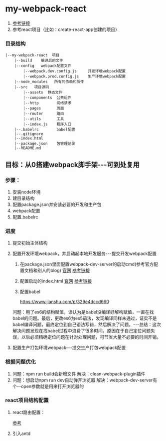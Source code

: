 # my-webpack-react
1. [参考链接](https://blog.csdn.net/pcaxb/article/details/82014500)
2. 参考react项目（比如：create-react-app创建的项目）

### 目录结构
```
|--my-webpack-react  项目
    |--build    编译后的文件
    |--config   webpack配置文件
        |--webpack.dev.config.js     开发环境webpack配置
        |--webpack.prod.config.js    生产环境webpack配置
    |--node_modules   所有的依赖和插件
    |--src   项目源码
        |--assets  静态文件
        |--components  公共组件
        |--http        网络请求
        |--pages       页面
        |--router      路由
        |--utils       工具
        |--index.js    程序入口
    |--.babelrc        babel配置
    |--.gitignore
    |--index.html  
    |--package.json    包管理记录
    |--README.md
```    

## 目标：从0搭建webpack脚手架---可到处复用

### 步骤：
1. 安装node环境
2. 建目录结构
3. 配置package.json并安装必要的开发和生产包
4. webpack配置
5. 配置.babelrc

### 进度
1. 提交初始主体结构
2. 配置开发环境webpack，并启动起本地开发服务---提交开发webpack配置
    1. 在package.json里面配置webpack-dev-server的启动cmd(参考官方配置文档和别人的blog)
        [官网](https://www.webpackjs.com/configuration/dev-server/#devserver)
        [参考链接](https://segmentfault.com/a/1190000006670084)
    2. 配置启动的index.html
        [官网](https://www.webpackjs.com/plugins/html-webpack-plugin/)
        [参考链接](https://segmentfault.com/a/1190000013883242)
    3. 配置babel
   
        https://www.jianshu.com/p/329e4dccd660
        
    问题：用了es6的结构赋值，误认为是babel没编译好解构赋值，一直在找babel的问题。最后，更改es6为es5语法，发现编译同样未通过，证实不是babel编译问题，最终定位到自己语法写错，然后解决了问题。---总结：这次解决问题发现在找babel过程中浪费了很多时间，原因在于自己定位问题失误，以后必须精确定位问题在针对处理问题，可节省大量不必要的时间开销。
3. 配置生产打包环境webpack---提交生产打包webpack配置

### 根据问题优化
1. 问题：npm run build会新增文件
   解决：clean-webpack-plugin插件
2. 问题：想启动npm run dev自动弹开浏览器
   解决：webpack-dev-server有个--open参数就是用来打开浏览器的

### react项目结构配置
1. react路由配置：
   
   [参考](https://segmentfault.com/a/1190000011765141)

2. 引入antd

